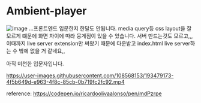 # Ambient-player

![image](https://user-images.githubusercontent.com/108568153/193476647-5b845bdd-1b88-4afc-a3fb-0129e61b6fc4.png)
...프론트엔드 입문한지 한달도 안됩니다. media query등 css layout을 잘 모르게 떄문에 화면 차이에 따라 뭉게짐이 있을 수 있습니다.
서버 만드는것도 모르고,,, 이때까지 live server extension만 써왔기 때문에 다운받고 index.html live server하는 수 밖에 없을 거 같네요,,

아직 미천한 입문자입니다.


https://user-images.githubusercontent.com/108568153/193479173-4f5b649d-e963-4f8c-85cb-0b719fc2fc92.mp4


reference: https://codepen.io/ricardoolivaalonso/pen/mdPzrpe
